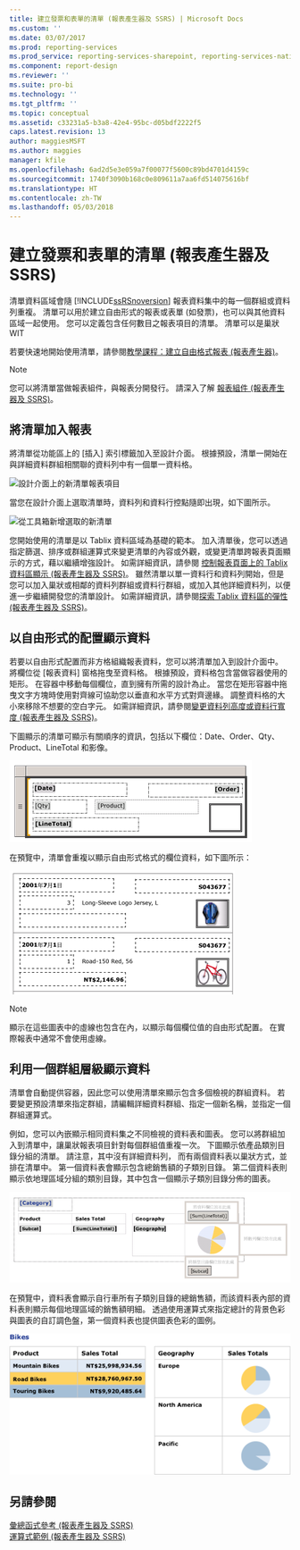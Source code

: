 ```yaml
---
title: 建立發票和表單的清單 (報表產生器及 SSRS) | Microsoft Docs
ms.custom: ''
ms.date: 03/07/2017
ms.prod: reporting-services
ms.prod_service: reporting-services-sharepoint, reporting-services-native
ms.component: report-design
ms.reviewer: ''
ms.suite: pro-bi
ms.technology: ''
ms.tgt_pltfrm: ''
ms.topic: conceptual
ms.assetid: c33231a5-b3a8-42e4-95bc-d05bdf2222f5
caps.latest.revision: 13
author: maggiesMSFT
ms.author: maggies
manager: kfile
ms.openlocfilehash: 6ad2d5e3e059a7f00077f5600c89bd4701d4159c
ms.sourcegitcommit: 1740f3090b168c0e809611a7aa6fd514075616bf
ms.translationtype: HT
ms.contentlocale: zh-TW
ms.lasthandoff: 05/03/2018
---
```

# <a name="create-invoices-and-forms-with-lists-report-builder-and-ssrs"></a>建立發票和表單的清單 (報表產生器及 SSRS)
  清單資料區域會隨 [!INCLUDE[ssRSnoversion](../../includes/ssrsnoversion-md.md)] 報表資料集中的每一個群組或資料列重複。 清單可以用於建立自由形式的報表或表單 (如發票)，也可以與其他資料區域一起使用。 您可以定義包含任何數目之報表項目的清單。 清單可以是巢狀 WIT  
  
 若要快速地開始使用清單，請參閱[教學課程：建立自由格式報表 &#40;報表產生器&#41;](../../reporting-services/tutorial-creating-a-free-form-report-report-builder.md)。  
  
> [!NOTE]  
>  您可以將清單當做報表組件，與報表分開發行。 請深入了解 [報表組件 (報表產生器及 SSRS)](../../reporting-services/report-design/report-parts-report-builder-and-ssrs.md)。  
  
##  <a name="AddingList"></a> 將清單加入報表  
 將清單從功能區上的 [插入] 索引標籤加入至設計介面。 根據預設，清單一開始在與詳細資料群組相關聯的資料列中有一個單一資料格。  
  
 ![設計介面上的新清單報表項目](../../reporting-services/report-design/media/rs-listtemplatenew.gif "設計介面上的新清單報表項目")  
  
 當您在設計介面上選取清單時，資料列和資料行控點隨即出現，如下圖所示。  
  
 ![從工具箱新增選取的新清單](../../reporting-services/report-design/media/rs-listtemplatenewselected.gif "從工具箱新增選取的新清單")  
  
 您開始使用的清單是以 Tablix 資料區域為基礎的範本。 加入清單後，您可以透過指定篩選、排序或群組運算式來變更清單的內容或外觀，或變更清單跨報表頁面顯示的方式，藉以繼續增強設計。 如需詳細資訊，請參閱 [控制報表頁面上的 Tablix 資料區顯示 &#40;報表產生器及 SSRS&#41;](../../reporting-services/report-design/controlling-the-tablix-data-region-display-on-a-report-page.md)。 雖然清單以單一資料行和資料列開始，但是您可以加入巢狀或相鄰的資料列群組或資料行群組，或加入其他詳細資料列，以便進一步繼續開發您的清單設計。 如需詳細資訊，請參閱[探索 Tablix 資料區的彈性 &#40;報表產生器及 SSRS&#41;](../../reporting-services/report-design/exploring-the-flexibility-of-a-tablix-data-region-report-builder-and-ssrs.md)。  
  
  
##  <a name="DisplayingLayout"></a> 以自由形式的配置顯示資料  
 若要以自由形式配置而非方格組織報表資料，您可以將清單加入到設計介面中。 將欄位從 [報表資料] 窗格拖曳至資料格。 根據預設，資料格包含當做容器使用的矩形。 在容器中移動每個欄位，直到擁有所需的設計為止。 當您在矩形容器中拖曳文字方塊時使用對齊線可協助您以垂直和水平方式對齊邊緣。 調整資料格的大小來移除不想要的空白字元。 如需詳細資訊，請參閱[變更資料列高度或資料行寬度 &#40;報表產生器及 SSRS&#41;](../../reporting-services/report-design/change-row-height-or-column-width-report-builder-and-ssrs.md)。  
  
 下圖顯示的清單可顯示有關順序的資訊，包括以下欄位：Date、Order、Qty、Product、LineTotal 和影像。  
  
 ![設計檢視中的清單、4 個欄位及映像](../../reporting-services/report-design/media/rs-basiclistformdesign.gif "設計檢視中的清單、4 個欄位及映像")  
  
 在預覽中，清單會重複以顯示自由形式格式的欄位資料，如下圖所示：  
  
 ![預覽具有 4 個欄位和一個映像的清單](../../reporting-services/report-design/media/rs-basiclistformpreview.gif "預覽具有 4 個欄位和一個映像的清單")  
  
> [!NOTE]  
>  顯示在這些圖表中的虛線也包含在內，以顯示每個欄位值的自由形式配置。 在實際報表中通常不會使用虛線。  
  
  
##  <a name="DisplayingGrouping"></a> 利用一個群組層級顯示資料  
 清單會自動提供容器，因此您可以使用清單來顯示包含多個檢視的群組資料。 若要變更預設清單來指定群組，請編輯詳細資料群組、指定一個新名稱，並指定一個群組運算式。  
  
 例如，您可以內嵌顯示相同資料集之不同檢視的資料表和圖表。 您可以將群組加入到清單中，讓巢狀報表項目針對每個群組值重複一次。 下圖顯示依產品類別目錄分組的清單。 請注意，其中沒有詳細資料列， 而有兩個資料表以巢狀方式，並排在清單中。 第一個資料表會顯示包含總銷售額的子類別目錄。 第二個資料表則顯示依地理區域分組的類別目錄，其中包含一個顯示子類別目錄分佈的圖表。  
  
 ![具有 2 份資料表的清單，其中一份有巢狀圖表](../../reporting-services/report-design/media/rs-basiclistgroupdesign.gif "具有 2 份資料表的清單，其中一份有巢狀圖表")  
  
 在預覽中，資料表會顯示自行車所有子類別目錄的總銷售額，而該資料表內部的資料表則顯示每個地理區域的銷售額明細。 透過使用運算式來指定總計的背景色彩與圖表的自訂調色盤，第一個資料表也提供圖表色彩的圖例。  
  
 ![預覽、2 份資料表、其中一份有巢狀圖表](../../reporting-services/report-design/media/rs-basiclistgrouppreview.gif "預覽、2 份資料表、其中一份有巢狀圖表")  
  
  
## <a name="see-also"></a>另請參閱  
 [彙總函式參考 &#40;報表產生器及 SSRS&#41;](../../reporting-services/report-design/report-builder-functions-aggregate-functions-reference.md)   
 [運算式範例 &#40;報表產生器及 SSRS&#41;](../../reporting-services/report-design/expression-examples-report-builder-and-ssrs.md)  
  
  
